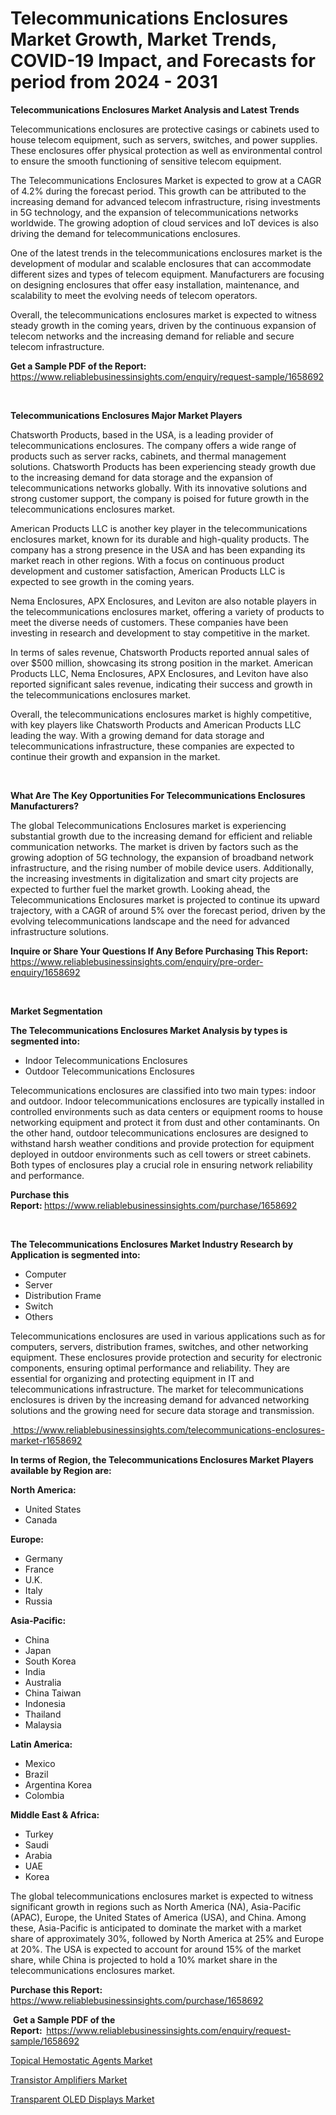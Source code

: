 <p><h1>Telecommunications Enclosures Market Growth, Market Trends, COVID-19 Impact, and Forecasts for period from 2024 - 2031</h1></p><p><strong>Telecommunications Enclosures Market Analysis and Latest Trends</strong></p>
<p><p>Telecommunications enclosures are protective casings or cabinets used to house telecom equipment, such as servers, switches, and power supplies. These enclosures offer physical protection as well as environmental control to ensure the smooth functioning of sensitive telecom equipment.</p><p>The Telecommunications Enclosures Market is expected to grow at a CAGR of 4.2% during the forecast period. This growth can be attributed to the increasing demand for advanced telecom infrastructure, rising investments in 5G technology, and the expansion of telecommunications networks worldwide. The growing adoption of cloud services and IoT devices is also driving the demand for telecommunications enclosures.</p><p>One of the latest trends in the telecommunications enclosures market is the development of modular and scalable enclosures that can accommodate different sizes and types of telecom equipment. Manufacturers are focusing on designing enclosures that offer easy installation, maintenance, and scalability to meet the evolving needs of telecom operators.</p><p>Overall, the telecommunications enclosures market is expected to witness steady growth in the coming years, driven by the continuous expansion of telecom networks and the increasing demand for reliable and secure telecom infrastructure.</p></p>
<p><strong>Get a Sample PDF of the Report:&nbsp;</strong> <a href="https://www.reliablebusinessinsights.com/enquiry/request-sample/1658692">https://www.reliablebusinessinsights.com/enquiry/request-sample/1658692</a></p>
<p>&nbsp;</p>
<p><strong>Telecommunications Enclosures Major Market Players</strong></p>
<p><p>Chatsworth Products, based in the USA, is a leading provider of telecommunications enclosures. The company offers a wide range of products such as server racks, cabinets, and thermal management solutions. Chatsworth Products has been experiencing steady growth due to the increasing demand for data storage and the expansion of telecommunications networks globally. With its innovative solutions and strong customer support, the company is poised for future growth in the telecommunications enclosures market.</p><p>American Products LLC is another key player in the telecommunications enclosures market, known for its durable and high-quality products. The company has a strong presence in the USA and has been expanding its market reach in other regions. With a focus on continuous product development and customer satisfaction, American Products LLC is expected to see growth in the coming years.</p><p>Nema Enclosures, APX Enclosures, and Leviton are also notable players in the telecommunications enclosures market, offering a variety of products to meet the diverse needs of customers. These companies have been investing in research and development to stay competitive in the market.</p><p>In terms of sales revenue, Chatsworth Products reported annual sales of over $500 million, showcasing its strong position in the market. American Products LLC, Nema Enclosures, APX Enclosures, and Leviton have also reported significant sales revenue, indicating their success and growth in the telecommunications enclosures market.</p><p>Overall, the telecommunications enclosures market is highly competitive, with key players like Chatsworth Products and American Products LLC leading the way. With a growing demand for data storage and telecommunications infrastructure, these companies are expected to continue their growth and expansion in the market.</p></p>
<p>&nbsp;</p>
<p><strong>What Are The Key Opportunities For Telecommunications Enclosures Manufacturers?</strong></p>
<p><p>The global Telecommunications Enclosures market is experiencing substantial growth due to the increasing demand for efficient and reliable communication networks. The market is driven by factors such as the growing adoption of 5G technology, the expansion of broadband network infrastructure, and the rising number of mobile device users. Additionally, the increasing investments in digitalization and smart city projects are expected to further fuel the market growth. Looking ahead, the Telecommunications Enclosures market is projected to continue its upward trajectory, with a CAGR of around 5% over the forecast period, driven by the evolving telecommunications landscape and the need for advanced infrastructure solutions.</p></p>
<p><strong>Inquire or Share Your Questions If Any Before Purchasing This Report:</strong> <a href="https://www.reliablebusinessinsights.com/enquiry/pre-order-enquiry/1658692">https://www.reliablebusinessinsights.com/enquiry/pre-order-enquiry/1658692</a></p>
<p>&nbsp;</p>
<p><strong>Market Segmentation</strong></p>
<p><strong>The Telecommunications Enclosures Market Analysis by types is segmented into:</strong></p>
<p><ul><li>Indoor Telecommunications Enclosures</li><li>Outdoor Telecommunications Enclosures</li></ul></p>
<p><p>Telecommunications enclosures are classified into two main types: indoor and outdoor. Indoor telecommunications enclosures are typically installed in controlled environments such as data centers or equipment rooms to house networking equipment and protect it from dust and other contaminants. On the other hand, outdoor telecommunications enclosures are designed to withstand harsh weather conditions and provide protection for equipment deployed in outdoor environments such as cell towers or street cabinets. Both types of enclosures play a crucial role in ensuring network reliability and performance.</p></p>
<p><strong>Purchase this Report:&nbsp;</strong><a href="https://www.reliablebusinessinsights.com/purchase/1658692">https://www.reliablebusinessinsights.com/purchase/1658692</a></p>
<p>&nbsp;</p>
<p><strong>The Telecommunications Enclosures Market Industry Research by Application is segmented into:</strong></p>
<p><ul><li>Computer</li><li>Server</li><li>Distribution Frame</li><li>Switch</li><li>Others</li></ul></p>
<p><p>Telecommunications enclosures are used in various applications such as for computers, servers, distribution frames, switches, and other networking equipment. These enclosures provide protection and security for electronic components, ensuring optimal performance and reliability. They are essential for organizing and protecting equipment in IT and telecommunications infrastructure. The market for telecommunications enclosures is driven by the increasing demand for advanced networking solutions and the growing need for secure data storage and transmission.</p></p>
<p><a href="https://www.reliablebusinessinsights.com/telecommunications-enclosures-market-r1658692">&nbsp;https://www.reliablebusinessinsights.com/telecommunications-enclosures-market-r1658692</a></p>
<p><strong>In terms of Region, the Telecommunications Enclosures Market Players available by Region are:</strong></p>
<p>
    <p> <strong> North America: </strong>
        <ul>
            <li>United States</li>
            <li>Canada</li>
        </ul>
        </p> 
    <p> <strong> Europe: </strong>
        <ul>
            <li>Germany</li>
            <li>France</li>
            <li>U.K.</li>
            <li>Italy</li>
            <li>Russia</li>
        </ul>
        </p> 
    <p> <strong> Asia-Pacific: </strong>
        <ul>
            <li>China</li>
            <li>Japan</li>
            <li>South Korea</li>
            <li>India</li>
            <li>Australia</li>
            <li>China Taiwan</li>
            <li>Indonesia</li>
            <li>Thailand</li>
            <li>Malaysia</li>
        </ul>
        </p> 
    <p> <strong> Latin America: </strong>
        <ul>
            <li>Mexico</li>
            <li>Brazil</li>
            <li>Argentina Korea</li>
            <li>Colombia</li>
        </ul>
        </p> 
    <p> <strong> Middle East & Africa: </strong>
        <ul>
            <li>Turkey</li>
            <li>Saudi</li>
            <li>Arabia</li>
            <li>UAE</li>
            <li>Korea</li>
        </ul>
    </p>
    </p>
<p><p>The global telecommunications enclosures market is expected to witness significant growth in regions such as North America (NA), Asia-Pacific (APAC), Europe, the United States of America (USA), and China. Among these, Asia-Pacific is anticipated to dominate the market with a market share of approximately 30%, followed by North America at 25% and Europe at 20%. The USA is expected to account for around 15% of the market share, while China is projected to hold a 10% market share in the telecommunications enclosures market.</p></p>
<p><strong>Purchase this Report: </strong><a href="https://www.reliablebusinessinsights.com/purchase/1658692">https://www.reliablebusinessinsights.com/purchase/1658692</a></p>
<p>&nbsp;<strong>Get a Sample PDF of the Report:&nbsp;&nbsp;</strong><a href="https://www.reliablebusinessinsights.com/enquiry/request-sample/1658692">https://www.reliablebusinessinsights.com/enquiry/request-sample/1658692</a></p>
<p><strong></strong></p>
<p><p><a href="https://view.publitas.com/reportprime-1/topical-hemostatic-agents-market-size-is-growing-at-cagr-of-11-2-this-report-covers-analysis-by-market-segmentation-growth-and-forecast-2024-2031/">Topical Hemostatic Agents Market</a></p><p><a href="https://github.com/anggakarna133/Market-Research-Report-List-1/blob/main/transistor-amplifiers-market.md">Transistor Amplifiers Market</a></p><p><a href="https://github.com/ochgvvcj16/Market-Research-Report-List-1/blob/main/transparent-oled-displays-market.md">Transparent OLED Displays Market</a></p></p>